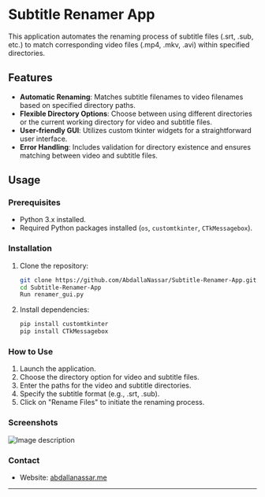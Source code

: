 # Subtitle Renamer App

This application automates the renaming process of subtitle files (.srt, .sub, etc.) to match corresponding video files (.mp4, .mkv, .avi) within specified directories.

## Features

- **Automatic Renaming**: Matches subtitle filenames to video filenames based on specified directory paths.
- **Flexible Directory Options**: Choose between using different directories or the current working directory for video and subtitle files.
- **User-friendly GUI**: Utilizes custom tkinter widgets for a straightforward user interface.
- **Error Handling**: Includes validation for directory existence and ensures matching between video and subtitle files.

## Usage

### Prerequisites

- Python 3.x installed.
- Required Python packages installed (`os`, `customtkinter`, `CTkMessagebox`).

### Installation

1. Clone the repository:

   ```bash
   git clone https://github.com/AbdallaNassar/Subtitle-Renamer-App.git
   cd Subtitle-Renamer-App
   Run renamer_gui.py
2.  Install dependencies:
    
    ```bash
    pip install customtkinter 
    pip install CTkMessagebox
    ```
### How to Use
1.  Launch the application.
2.  Choose the directory option for video and subtitle files.
3.  Enter the paths for the video and subtitle directories.
4.  Specify the subtitle format (e.g., .srt, .sub).
5.  Click on "Rename Files" to initiate the renaming process.

### Screenshots

![Image description](/Img.png)

### Contact

*   Website: [abdallanassar.me](https://abdallanassar.me)

* * *


